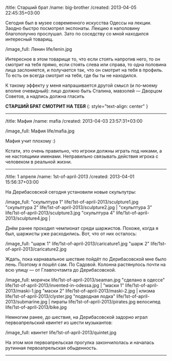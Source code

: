 /title: Старший брат
/name: big-brother
/created: 2013-04-05 22:45:35+03:00

Сегодня был в музее современного искусства Одессы на лекции. Заодно быстро
посмотрел экспонаты. Лекцию я наполовину благополучно прослушал. Зато по
соседству со мной находился интересный товарищ.

/image_full: Ленин life/lenin.jpg

Интересное в этом товарище то, что если стоять напротив него, то он смотрит на
тебя прямо, если стоять слева или справа, то одна половина лица заслоняется, и
получается так, что он смотрит на тебя в профиль. То есть он всегда смотрит на
тебя, где бы ты не находился.

К такому эффекту у меня напрашивается другой смысл (и по-моему вполне
очевидный): лицо должно быть Сталина, мавзолей — Дворцом Советов, а надпись
должна гласить

**СТАРШИЙ БРАТ СМОТРИТ НА ТЕБЯ**
{: style="text-align: center" }

-------------------------------------------------------------------------------

/title: Мафия
/name: mafia
/created: 2013-04-03 23:57:31+03:00

/image_full: Мафия life/mafia.jpg

Мафия учит плохому :)

Кстати, это очень правильно, что игроки должны играть под никами, а не
настоящими именами. Неправильно связывать действия игрока с человеком в реальной
жизни.

-------------------------------------------------------------------------------

/title: 1 апреля
/name: 1st-of-april-2013
/created: 2013-04-01 15:56:37+03:00

На Дерибасовской сегодня установили новые скульпутры:

/image_full: "скульптура 1" life/1st-of-april-2013/sculpture1.jpg
             "скульптура 2" life/1st-of-april-2013/sculpture2.jpg |
             "скульптура 3" life/1st-of-april-2013/sculpture3.jpg
             "скульптура 4" life/1st-of-april-2013/sculpture4.jpg |

Днём ранее проходил чемпионат среди шаржистов. Похоже, когда я был, шаржисты уже
расходились. Вот, что от них осталось:

/image_full: "шарж 1" life/1st-of-april-2013/caricature1.jpg
        "шарж 2" life/1st-of-april-2013/caricature2.jpg

Ждать, пока карнавальное шествие пойдёт по Дерибасовской мне было лень. Поэтому
я пошёл сам. По Садовой. Колонна растянулось почти на всю улицу — от
Главпочтамта до Дерибасовской.

/image_full: морячок life/1st-of-april-2013/seaman.jpg
             "сделано в одессе" life/1st-of-april-2013/invented-in-odessa.jpg |
             "маски 1" life/1st-of-april-2013/maski-1.jpg
             "маски 2" life/1st-of-april-2013/maski-2.jpg |
             клизма life/1st-of-april-2013/clyster.jpg
             "подводная лодка" life/1st-of-april-2013/submarine.jpg |
             пираты life/1st-of-april-2013/pirates.jpg
             велосипед life/1st-of-april-2013/bike.jpg

Немногим ранее, до шествия, на Дерибасовской задорно играл первоапрельский
квинтет из шести музыкантов:

/image_full: квинтет life/1st-of-april-2013/quintet.jpg

На этом моя первоапрельская прогулка закончилолась и началась рутинная
первоапрельская обыденность.

-------------------------------------------------------------------------------
